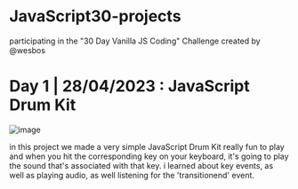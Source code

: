 # JavaScript30-projects
participating in the "30 Day Vanilla JS Coding" Challenge created by @wesbos 

# Day 1 | 28/04/2023 : JavaScript Drum Kit 

![image](https://user-images.githubusercontent.com/80466006/235305569-67122d5d-4e20-48ce-bf7a-ee7451136854.png)


in this project we made a very simple JavaScript Drum Kit really fun to play and when you hit the
corresponding key on your keyboard, it's going to play the sound that's associated with that key.
i learned about key events, as well as playing audio, as well listening for the 'transitionend' event.
